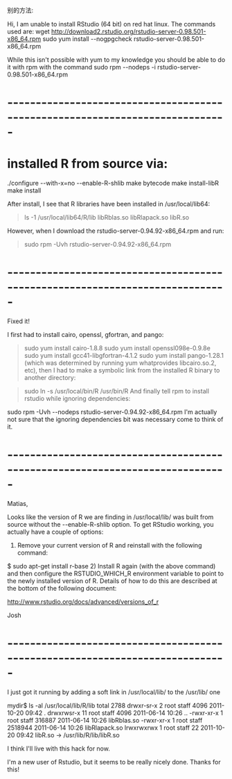 别的方法: 

Hi,
I am unable to install RStudio (64 bit) on red hat linux. The commands used are:
wget http://download2.rstudio.org/rstudio-server-0.98.501-x86_64.rpm
sudo yum install --nogpgcheck rstudio-server-0.98.501-x86_64.rpm

While this isn't possible with yum to my knowledge you should be able to do it with rpm with the command
sudo rpm --nodeps -i rstudio-server-0.98.501-x86_64.rpm
# -----------------------------------------------------------------------------
# installed R from source via:
./configure --with-x=no --enable-R-shlib
make bytecode
make install-libR
make install


After install, I see that R libraries have been installed in /usr/local/lib64:
> ls -1 /usr/local/lib64/R/lib
libRblas.so
libRlapack.so
libR.so

However, when I download the rstudio-server-0.94.92-x86_64.rpm and run:
> sudo rpm -Uvh rstudio-server-0.94.92-x86_64.rpm

# -----------------------------------------------------------------------------
Fixed it!

I first had to install cairo, openssl, gfortran, and pango:

> sudo yum install cairo-1.8.8
> sudo yum install openssl098e-0.9.8e
> sudo yum install gcc41-libgfortran-4.1.2
> sudo yum install pango-1.28.1
(which was determined by running yum whatprovides libcairo.so.2, etc), then I had to make a symbolic link from the installed R binary to another directory:

> sudo ln -s /usr/local/bin/R /usr/bin/R
And finally tell rpm to install rstudio while ignoring dependencies:

sudo rpm -Uvh --nodeps rstudio-server-0.94.92-x86_64.rpm
I'm actually not sure that the ignoring dependencies bit was necessary come to think of it.

# -----------------------------------------------------------------------------
	
Matias,

Looks like the version of R we are finding in /usr/local/lib/ was built from source without the --enable-R-shlib option. To get RStudio working, you actually have a couple of options:

1) Remove your current version of R and reinstall with the following command:

$ sudo apt-get install r-base
2) Install R again (with the above command) and then configure the RSTUDIO_WHICH_R environment variable to point to the newly installed version of R. Details of how to do this are described at the bottom of the following document:

http://www.rstudio.org/docs/advanced/versions_of_r

Josh

# -----------------------------------------------------------------------------
I just got it running by adding a soft link in /usr/local/lib/ to the /usr/lib/ one

mydir$ ls -al /usr/local/lib/R/lib
total 2788
drwxr-sr-x 2 root staff 4096 2011-10-20 09:42 .
drwxrwsr-x 11 root staff 4096 2011-06-14 10:26 ..
-rwxr-xr-x 1 root staff 316887 2011-06-14 10:26 libRblas.so
-rwxr-xr-x 1 root staff 2518944 2011-06-14 10:26 libRlapack.so
lrwxrwxrwx 1 root staff 22 2011-10-20 09:42 libR.so -> /usr/lib/R/lib/libR.so

I think I'll live with this hack for now.

I'm a new user of Rstudio, but it seems to be really nicely done. Thanks for this!
